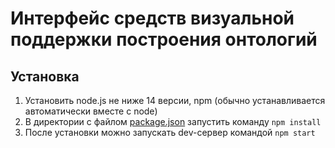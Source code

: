 # Интерфейс средств визуальной поддержки построения онтологий

## Установка

1. Установить node.js не ниже 14 версии, npm (обычно устанавливается автоматически вместе с node)
1. В директории с файлом [package.json](./package.json) запустить команду `npm install`
1. После установки можно запускать dev-сервер командой `npm start`
